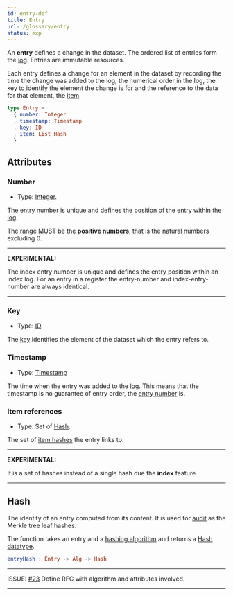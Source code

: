 ```yaml
---
id: entry-def
title: Entry
url: /glossary/entry
status: exp
---
```


An **entry** defines a change in the dataset. The ordered list of entries form
the [log](/glossary/log). Entries are immutable resources.

Each entry defines a change for an element in the dataset by recording the
time the change was added to the log, the numerical order in the log, the
key to identify the element the change is for and the reference to the data
for that element, the [item](/glossary/item).

```elm
type Entry =
  { number: Integer
  , timestamp: Timestamp
  , key: ID
  , item: List Hash
  }
```

## Attributes

### Number

* Type: [Integer](/datatypes/integer).

The entry number is unique and defines the position of the entry within the
[log](/glossary/log).

The range MUST be the **positive numbers**, that is the natural numbers
excluding 0.

***
**EXPERIMENTAL:**

The index entry number is unique and defines
the entry position within an index log. For an entry in a
register the entry-number and index-entry-number are always identical.
***

### Key

* Type: [ID](/key-def#constraints).

The [key](/glossary/key) identifies the element of the dataset which the
entry refers to.

### Timestamp

* Type: [Timestamp](/datatypes/timestamp)

The time when the entry was added to the [log](/glossary/log). This means
that the timestamp is no guarantee of entry order, the [entry
number](#entry-number) is.


### Item references

* Type: Set of [Hash](/datatypes/hash).

The set of [item hashes](/glossary/item#hash) the entry links to.

***
**EXPERIMENTAL:**

It is a set of hashes instead of a single hash due the **index** feature.
***


## Hash

The identity of an entry computed from its content. It is used for
[audit](/data-model/audit) as the Merkle tree leaf hashes.

The function takes an entry and a [hashing
algorithm](/glossary/hashing-algorithm) and returns a [Hash
datatype](/datatypes/hash).

```elm
entryHash : Entry -> Alg -> Hash
```

***
ISSUE: [#23](https://github.com/openregister/registers-rfcs/pull/23) Define
RFC with algorithm and attributes involved.
***
